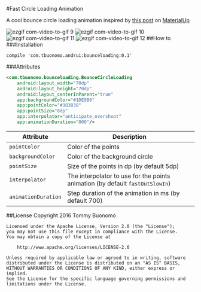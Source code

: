 #Fast Circle Loading Animation

A cool bounce circle loading animation inspired by [this post](http://www.materialup.com/posts/loading-interface) on [MaterialUp](http://www.materialup.com/)

![ezgif com-video-to-gif 9](https://cloud.githubusercontent.com/assets/15737675/16545557/a1a44c5c-412e-11e6-8737-25023a32403c.gif) ![ezgif com-video-to-gif 10](https://cloud.githubusercontent.com/assets/15737675/16545576/8409b1f4-412f-11e6-920c-8ff14ea1aa60.gif)
![ezgif com-video-to-gif 11](https://cloud.githubusercontent.com/assets/15737675/16545595/0161c83a-4130-11e6-8383-303ea6a4b4d5.gif) ![ezgif com-video-to-gif 12](https://cloud.githubusercontent.com/assets/15737675/16545735/6e0cdcc8-4134-11e6-91bb-8751d11a4314.gif)
##How to
###Installation
```Gradle
compile 'com.tbuonomo.andrui:bounceloading:0.1'
```
###Attributes
```Xml
<com.tbuonomo.bounceloading.BounceCircleLoading
    android:layout_width="70dp"
    android:layout_height="70dp"
    android:layout_centerInParent="true"
    app:backgroundColor="#1DE9B6"
    app:pointColor="#383838"
    app:pointSize="8dp"
    app:interpolator="anticipate_overshoot"
    app:animationDuration="800"/>
```

| Attribute | Description |
| --- | --- |
| `pointColor` | Color of the points |
| `backgroundColor` | Color of the background circle |
| `pointSize` | Size of the points in dp (by default 5dp) |
| `interpolator` | The interpolator to use for the points animation (by default `fastOutSlowIn`) |
| `animationDuration` | Step duration of the animation in ms (by default 700) |

##License
    Copyright 2016 Tommy Buonomo
    
    Licensed under the Apache License, Version 2.0 (the "License");
    you may not use this file except in compliance with the License.
    You may obtain a copy of the License at
    
        http://www.apache.org/licenses/LICENSE-2.0
    
    Unless required by applicable law or agreed to in writing, software
    distributed under the License is distributed on an "AS IS" BASIS,
    WITHOUT WARRANTIES OR CONDITIONS OF ANY KIND, either express or implied.
    See the License for the specific language governing permissions and
    limitations under the License.
